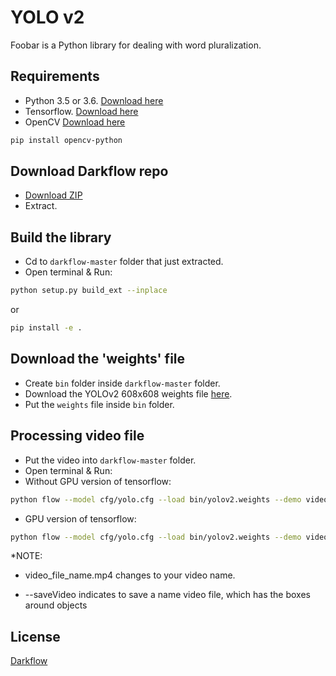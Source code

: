 # YOLO v2

Foobar is a Python library for dealing with word pluralization.

## Requirements

- Python 3.5 or 3.6. [Download here](https://www.python.org/downloads/)
- Tensorflow. [Download here](https://www.tensorflow.org/install/pip)
- OpenCV [Download here](https://pypi.org/project/opencv-python/)

```bash
pip install opencv-python
```

## Download Darkflow repo

- [Download ZIP](https://github.com/thtrieu/darkflow)
- Extract.

## Build the library
- Cd to ```darkflow-master``` folder that just extracted.
- Open terminal & Run:

```bash
python setup.py build_ext --inplace
```
or
```bash
pip install -e .
```

## Download the 'weights' file
- Create ```bin``` folder inside ```darkflow-master``` folder.
- Download the YOLOv2 608x608 weights file [here](https://pjreddie.com/darknet/yolov2/).
- Put the ```weights``` file inside ```bin``` folder.

## Processing video file
- Put the video into ```darkflow-master``` folder.
- Open terminal & Run:
- Without GPU version of tensorflow:
```bash
python flow --model cfg/yolo.cfg --load bin/yolov2.weights --demo video_file_name.mp4 --saveVideo
```
- GPU version of tensorflow:
```bash
python flow --model cfg/yolo.cfg --load bin/yolov2.weights --demo video_file_name.mp4 --gpu 1.0 --saveVideo
```
*NOTE: 
- video_file_name.mp4 changes to your video name.

- --saveVideo indicates to save a name video file, which has the boxes around objects
## License
[Darkflow](https://github.com/thtrieu/darkflow/blob/master/README.md)